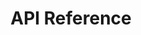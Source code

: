 ---
title: API Reference

includes:
  - general
  - oauth
  - sdk_unityc
  - sdk_http

search: true
---